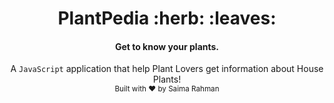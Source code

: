 <h1 align="center">PlantPedia	:herb: :leaves:</h1>
<h4 align="center"> Get to know your plants. </h4>

<div align="center">
  A <code>JavaScript</code> application that help Plant Lovers get information about House Plants!
</div>

<div align="center">
  <sub>Built with ♥ by
  Saima Rahman
  </sub>
</div>

<br/>
